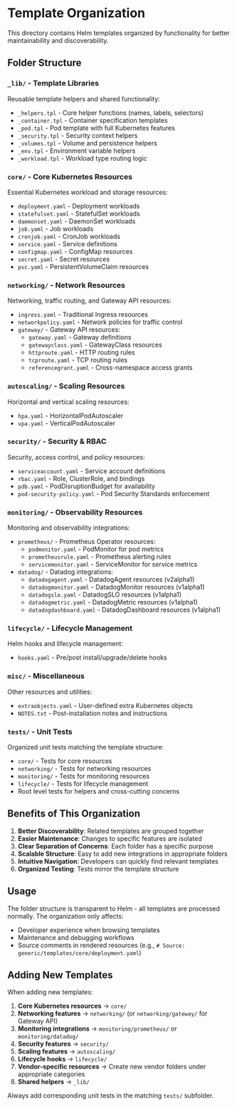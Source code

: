 # Template Organization

This directory contains Helm templates organized by functionality for better maintainability and discoverability.

## Folder Structure

### `_lib/` - Template Libraries
Reusable template helpers and shared functionality:
- `_helpers.tpl` - Core helper functions (names, labels, selectors)
- `_container.tpl` - Container specification templates
- `_pod.tpl` - Pod template with full Kubernetes features
- `_security.tpl` - Security context helpers
- `_volumes.tpl` - Volume and persistence helpers
- `_env.tpl` - Environment variable helpers
- `_workload.tpl` - Workload type routing logic

### `core/` - Core Kubernetes Resources
Essential Kubernetes workload and storage resources:
- `deployment.yaml` - Deployment workloads
- `statefulset.yaml` - StatefulSet workloads
- `daemonset.yaml` - DaemonSet workloads
- `job.yaml` - Job workloads
- `cronjob.yaml` - CronJob workloads
- `service.yaml` - Service definitions
- `configmap.yaml` - ConfigMap resources
- `secret.yaml` - Secret resources
- `pvc.yaml` - PersistentVolumeClaim resources

### `networking/` - Network Resources
Networking, traffic routing, and Gateway API resources:
- `ingress.yaml` - Traditional Ingress resources
- `networkpolicy.yaml` - Network policies for traffic control
- `gateway/` - Gateway API resources:
  - `gateway.yaml` - Gateway definitions
  - `gatewayclass.yaml` - GatewayClass resources
  - `httproute.yaml` - HTTP routing rules
  - `tcproute.yaml` - TCP routing rules
  - `referencegrant.yaml` - Cross-namespace access grants

### `autoscaling/` - Scaling Resources
Horizontal and vertical scaling resources:
- `hpa.yaml` - HorizontalPodAutoscaler
- `vpa.yaml` - VerticalPodAutoscaler

### `security/` - Security & RBAC
Security, access control, and policy resources:
- `serviceaccount.yaml` - Service account definitions
- `rbac.yaml` - Role, ClusterRole, and bindings
- `pdb.yaml` - PodDisruptionBudget for availability
- `pod-security-policy.yaml` - Pod Security Standards enforcement

### `monitoring/` - Observability Resources
Monitoring and observability integrations:
- `prometheus/` - Prometheus Operator resources:
  - `podmonitor.yaml` - PodMonitor for pod metrics
  - `prometheusrule.yaml` - Prometheus alerting rules
  - `servicemonitor.yaml` - ServiceMonitor for service metrics
- `datadog/` - Datadog integrations:
  - `datadogagent.yaml` - DatadogAgent resources (v2alpha1)
  - `datadogmonitor.yaml` - DatadogMonitor resources (v1alpha1)
  - `datadogslo.yaml` - DatadogSLO resources (v1alpha1)
  - `datadogmetric.yaml` - DatadogMetric resources (v1alpha1)
  - `datadogdashboard.yaml` - DatadogDashboard resources (v1alpha1)

### `lifecycle/` - Lifecycle Management
Helm hooks and lifecycle management:
- `hooks.yaml` - Pre/post install/upgrade/delete hooks

### `misc/` - Miscellaneous
Other resources and utilities:
- `extraobjects.yaml` - User-defined extra Kubernetes objects
- `NOTES.txt` - Post-installation notes and instructions

### `tests/` - Unit Tests
Organized unit tests matching the template structure:
- `core/` - Tests for core resources
- `networking/` - Tests for networking resources
- `monitoring/` - Tests for monitoring resources
- `lifecycle/` - Tests for lifecycle management
- Root level tests for helpers and cross-cutting concerns

## Benefits of This Organization

1. **Better Discoverability**: Related templates are grouped together
2. **Easier Maintenance**: Changes to specific features are isolated
3. **Clear Separation of Concerns**: Each folder has a specific purpose
4. **Scalable Structure**: Easy to add new integrations in appropriate folders
5. **Intuitive Navigation**: Developers can quickly find relevant templates
6. **Organized Testing**: Tests mirror the template structure

## Usage

The folder structure is transparent to Helm - all templates are processed normally. The organization only affects:
- Developer experience when browsing templates
- Maintenance and debugging workflows
- Source comments in rendered resources (e.g., `# Source: generic/templates/core/deployment.yaml`)

## Adding New Templates

When adding new templates:
1. **Core Kubernetes resources** → `core/`
2. **Networking features** → `networking/` (or `networking/gateway/` for Gateway API)
3. **Monitoring integrations** → `monitoring/prometheus/` or `monitoring/datadog/`
4. **Security features** → `security/`
5. **Scaling features** → `autoscaling/`
6. **Lifecycle hooks** → `lifecycle/`
7. **Vendor-specific resources** → Create new vendor folders under appropriate categories
8. **Shared helpers** → `_lib/`

Always add corresponding unit tests in the matching `tests/` subfolder.
